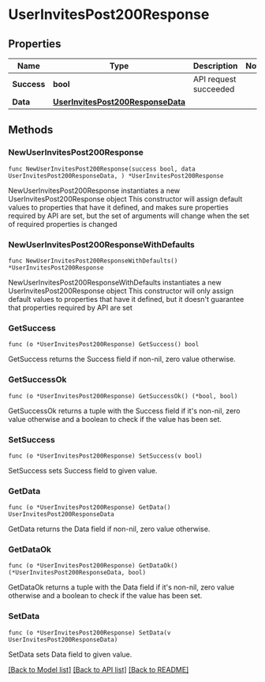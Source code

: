# UserInvitesPost200Response

## Properties

Name | Type | Description | Notes
------------ | ------------- | ------------- | -------------
**Success** | **bool** | API request succeeded | 
**Data** | [**UserInvitesPost200ResponseData**](UserInvitesPost200ResponseData.md) |  | 

## Methods

### NewUserInvitesPost200Response

`func NewUserInvitesPost200Response(success bool, data UserInvitesPost200ResponseData, ) *UserInvitesPost200Response`

NewUserInvitesPost200Response instantiates a new UserInvitesPost200Response object
This constructor will assign default values to properties that have it defined,
and makes sure properties required by API are set, but the set of arguments
will change when the set of required properties is changed

### NewUserInvitesPost200ResponseWithDefaults

`func NewUserInvitesPost200ResponseWithDefaults() *UserInvitesPost200Response`

NewUserInvitesPost200ResponseWithDefaults instantiates a new UserInvitesPost200Response object
This constructor will only assign default values to properties that have it defined,
but it doesn't guarantee that properties required by API are set

### GetSuccess

`func (o *UserInvitesPost200Response) GetSuccess() bool`

GetSuccess returns the Success field if non-nil, zero value otherwise.

### GetSuccessOk

`func (o *UserInvitesPost200Response) GetSuccessOk() (*bool, bool)`

GetSuccessOk returns a tuple with the Success field if it's non-nil, zero value otherwise
and a boolean to check if the value has been set.

### SetSuccess

`func (o *UserInvitesPost200Response) SetSuccess(v bool)`

SetSuccess sets Success field to given value.


### GetData

`func (o *UserInvitesPost200Response) GetData() UserInvitesPost200ResponseData`

GetData returns the Data field if non-nil, zero value otherwise.

### GetDataOk

`func (o *UserInvitesPost200Response) GetDataOk() (*UserInvitesPost200ResponseData, bool)`

GetDataOk returns a tuple with the Data field if it's non-nil, zero value otherwise
and a boolean to check if the value has been set.

### SetData

`func (o *UserInvitesPost200Response) SetData(v UserInvitesPost200ResponseData)`

SetData sets Data field to given value.



[[Back to Model list]](../README.md#documentation-for-models) [[Back to API list]](../README.md#documentation-for-api-endpoints) [[Back to README]](../README.md)


